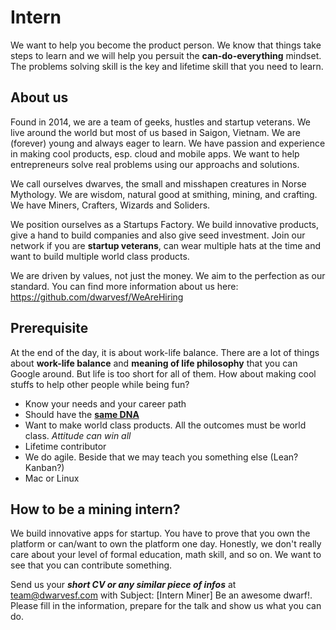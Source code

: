 # Intern

We want to help you become the product person. We know that things take steps to learn and we will help you persuit the **can-do-everything** mindset. The problems solving skill is the key and lifetime skill that you need to learn.

## About us

Found in 2014, we are a team of geeks, hustles and startup veterans. We live around the world but most of us based in Saigon, Vietnam. We are (forever) young and always eager to learn. We have passion and experience in making cool products, esp. cloud and mobile apps. We want to help entrepreneurs solve real problems using our approachs and solutions.

We call ourselves dwarves, the small and misshapen creatures in Norse Mythology. We are wisdom, natural good at smithing, mining, and crafting. We have Miners, Crafters, Wizards and Soliders.

We position ourselves as a Startups Factory. We build innovative products, give a hand to build companies and also give seed investment. Join our network if you are **startup veterans**, can wear multiple hats at the time and want to build multiple world class products.

We are driven by values, not just the money. We aim to the perfection as our standard. You can find more information about us here: https://github.com/dwarvesf/WeAreHiring

## Prerequisite

At the end of the day, it is about work-life balance. There are a lot of things about **work-life balance** and **meaning of life philosophy** that you can Google around. But life is too short for all of them. How about making cool stuffs to help other people while being fun?

- Know your needs and your career path
- Should have the [**same DNA**](https://github.com/dwarvesf/WeAreHiring/blob/master/README.md#our-core-values)
- Want to make world class products. All the outcomes must be world class. _Attitude can win all_
- Lifetime contributor
- We do agile. Beside that we may teach you something else (Lean? Kanban?)
- Mac or Linux

## How to be a mining intern?

We build innovative apps for startup. You have to prove that you own the platform or can/want to own the platform one day. Honestly, we don't really care about your level of formal education, math skill, and so on. We want to see that you can contribute something.

Send us your _**short CV or any similar piece of infos**_ at team@dwarvesf.com with Subject: [Intern Miner] Be an awesome dwarf!. Please fill in the information, prepare for the talk and show us what you can do.

